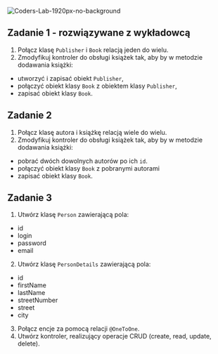 ![Coders-Lab-1920px-no-background](https://user-images.githubusercontent.com/152855/73064373-5ed69780-3ea1-11ea-8a71-3d370a5e7dd8.png)


## Zadanie 1 - rozwiązywane z wykładowcą

1. Połącz klasę `Publisher` i `Book` relacją jeden do wielu.
2. Zmodyfikuj kontroler do obsługi książek tak, aby by w metodzie dodawania książki:
- utworzyć i zapisać obiekt `Publisher`,
- połączyć obiekt klasy `Book` z obiektem klasy `Publisher`,
- zapisać obiekt klasy `Book`.

## Zadanie 2

1. Połącz klasę autora i książkę relacją wiele do wielu.
2. Zmodyfikuj kontroler do obsługi książek tak, aby by w metodzie dodawania książki:
- pobrać dwóch dowolnych autorów po ich `id`.
- połączyć obiekt klasy `Book` z pobranymi autorami
- zapisać obiekt klasy `Book`.

## Zadanie 3

1. Utwórz klasę `Person` zawierającą pola:
- id 
- login
- password
- email

2. Utwórz klasę `PersonDetails` zawierającą pola:
- id 
- firstName
- lastName
- streetNumber
- street
- city

3. Połącz encje za pomocą relacji `@OneToOne`.
4. Utwórz kontroler, realizujący operacje CRUD (create, read, update, delete).
